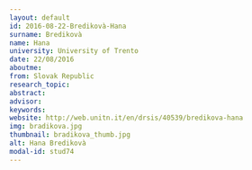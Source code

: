 ```yaml
---
layout: default 
id: 2016-08-22-Bredikovà-Hana
surname: Bredikovà
name: Hana
university: University of Trento
date: 22/08/2016
aboutme: 
from: Slovak Republic
research_topic: 
abstract: 
advisor: 
keywords: 
website: http://web.unitn.it/en/drsis/40539/bredikova-hana
img: bradikova.jpg
thumbnail: bradikova_thumb.jpg
alt: Hana Bredikovà
modal-id: stud74
---
```

